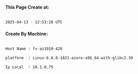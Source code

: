 
   
#### This Page Create at:

```bash

2025-04-13 - 12:53:20 UTC

```

#### Create By Machine:

```bash

Host Name : fv-az1910-428

platform  : Linux-6.8.0-1021-azure-x86_64-with-glibc2.39

Ip Local  : 10.1.0.75

```

